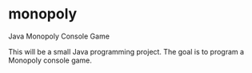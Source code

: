 # monopoly
Java Monopoly Console Game

This will be a small Java programming project.
The goal is to program a Monopoly console game.
